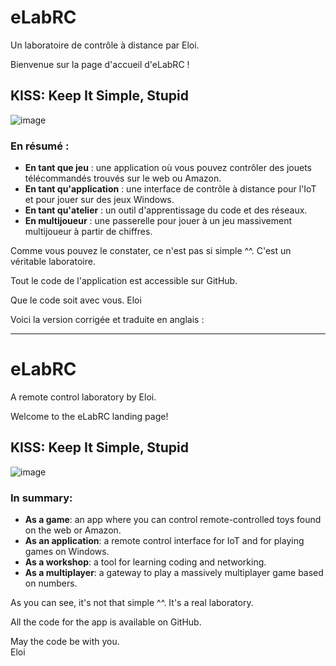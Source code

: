 # eLabRC

Un laboratoire de contrôle à distance par Eloi.

Bienvenue sur la page d'accueil d'eLabRC !

## KISS: Keep It Simple, Stupid

![image](https://github.com/user-attachments/assets/20b3a77a-a313-454b-9b8c-9347f621df10)

### En résumé :
- **En tant que jeu** : une application où vous pouvez contrôler des jouets télécommandés trouvés sur le web ou Amazon.
- **En tant qu'application** : une interface de contrôle à distance pour l'IoT et pour jouer sur des jeux Windows.
- **En tant qu'atelier** : un outil d'apprentissage du code et des réseaux.
- **En multijoueur** : une passerelle pour jouer à un jeu massivement multijoueur à partir de chiffres.

Comme vous pouvez le constater, ce n'est pas si simple ^^. C'est un véritable laboratoire.

Tout le code de l'application est accessible sur GitHub.

Que le code soit avec vous.
Eloi


Voici la version corrigée et traduite en anglais :

---

# eLabRC

A remote control laboratory by Eloi.

Welcome to the eLabRC landing page!

## KISS: Keep It Simple, Stupid

![image](https://github.com/user-attachments/assets/20b3a77a-a313-454b-9b8c-9347f621df10)

### In summary:
- **As a game**: an app where you can control remote-controlled toys found on the web or Amazon.
- **As an application**: a remote control interface for IoT and for playing games on Windows.
- **As a workshop**: a tool for learning coding and networking.
- **As a multiplayer**: a gateway to play a massively multiplayer game based on numbers.

As you can see, it's not that simple ^^. It's a real laboratory.

All the code for the app is available on GitHub.

May the code be with you.  
Eloi
